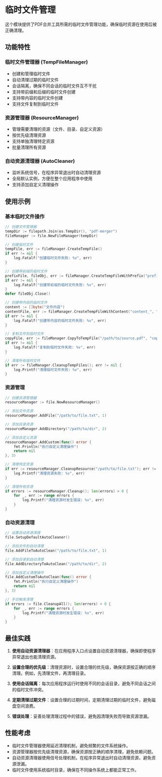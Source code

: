 # 临时文件管理

这个模块提供了PDF合并工具所需的临时文件管理功能，确保临时资源在使用后被正确清理。

## 功能特性

### 临时文件管理器 (TempFileManager)
- 创建和管理临时文件
- 自动清理过期的临时文件
- 会话隔离，确保不同会话的临时文件互不干扰
- 支持带前缀和后缀的临时文件创建
- 支持带内容的临时文件创建
- 支持文件复制到临时文件

### 资源管理器 (ResourceManager)
- 管理需要清理的资源（文件、目录、自定义资源）
- 按优先级清理资源
- 支持单独清理特定资源
- 批量清理所有资源

### 自动资源清理器 (AutoCleaner)
- 监听系统信号，在程序异常退出时自动清理资源
- 全局默认实例，方便在整个应用程序中使用
- 支持添加自定义清理操作

## 使用示例

### 基本临时文件操作

```go
// 创建文件管理器
tempDir := filepath.Join(os.TempDir(), "pdf-merger")
fileManager := file.NewFileManager(tempDir)

// 创建临时文件
tempFile, err := fileManager.CreateTempFile()
if err != nil {
    log.Fatalf("创建临时文件失败: %v", err)
}

// 创建带前缀的临时文件
prefixFile, fileObj, err := fileManager.CreateTempFileWithPrefix("prefix_", ".pdf")
if err != nil {
    log.Fatalf("创建带前缀的临时文件失败: %v", err)
}
defer fileObj.Close()

// 创建带内容的临时文件
content := []byte("文件内容")
contentFile, err := fileManager.CreateTempFileWithContent("content_", ".txt", content)
if err != nil {
    log.Fatalf("创建带内容的临时文件失败: %v", err)
}

// 复制文件到临时文件
copyFile, err := fileManager.CopyToTempFile("/path/to/source.pdf", "copy_")
if err != nil {
    log.Fatalf("复制到临时文件失败: %v", err)
}

// 清理所有临时文件
if err := fileManager.CleanupTempFiles(); err != nil {
    log.Printf("清理临时文件失败: %v", err)
}
```

### 资源管理

```go
// 创建资源管理器
resourceManager := file.NewResourceManager()

// 添加文件资源
resourceManager.AddFile("/path/to/file.txt", 1)

// 添加目录资源
resourceManager.AddDirectory("/path/to/dir", 2)

// 添加自定义资源
resourceManager.AddCustom(func() error {
    fmt.Println("执行自定义清理操作")
    return nil
}, 3)

// 清理特定资源
if err := resourceManager.CleanupResource("/path/to/file.txt"); err != nil {
    log.Printf("清理资源失败: %v", err)
}

// 清理所有资源
if errors := resourceManager.Cleanup(); len(errors) > 0 {
    for _, err := range errors {
        log.Printf("清理资源时发生错误: %v", err)
    }
}
```

### 自动资源清理

```go
// 设置自动资源清理
file.SetupDefaultAutoCleaner()

// 添加文件到自动清理
file.AddFileToAutoClean("/path/to/file.txt", 1)

// 添加目录到自动清理
file.AddDirectoryToAutoClean("/path/to/dir", 2)

// 添加自定义清理操作
file.AddCustomToAutoClean(func() error {
    fmt.Println("执行自定义清理操作")
    return nil
}, 3)

// 手动触发清理
if errors := file.CleanupAll(); len(errors) > 0 {
    for _, err := range errors {
        log.Printf("清理资源时发生错误: %v", err)
    }
}
```

## 最佳实践

1. **使用自动资源清理器**：在应用程序入口点设置自动资源清理器，确保即使程序异常退出也能清理资源。

2. **设置合理的优先级**：清理资源时，设置合理的优先级，确保资源按正确的顺序清理。例如，先清理文件，再清理目录。

3. **使用会话隔离**：每次应用程序运行时使用不同的会话目录，避免不同会话之间的临时文件冲突。

4. **定期清理过期文件**：设置合理的过期时间，定期清理过期的临时文件，避免磁盘空间浪费。

5. **错误处理**：妥善处理清理过程中的错误，避免因清理失败而导致资源泄漏。

## 性能考虑

- 临时文件管理器使用延迟清理机制，避免频繁的文件系统操作。
- 资源管理器按优先级清理资源，确保资源按正确的顺序清理，避免依赖问题。
- 自动资源清理器使用信号处理机制，在程序异常退出时自动清理资源，避免资源泄漏。
- 临时文件使用系统临时目录，确保在不同操作系统上都能正常工作。